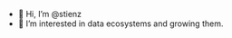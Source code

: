 - 👋 Hi, I’m @stienz
- 👀 I’m interested in data ecosystems and growing them. 

<!---
stienz/stienz is a ✨ special ✨ repository because its `README.md` (this file) appears on your GitHub profile.
You can click the Preview link to take a look at your changes.
--->
